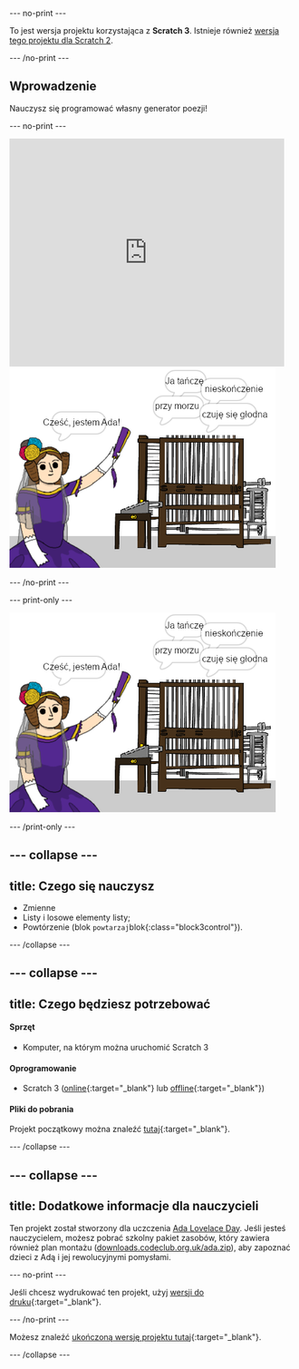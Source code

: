 --- no-print ---

To jest wersja projektu korzystająca z **Scratch 3**. Istnieje również [wersja tego projektu dla Scratch 2](https://projects.raspberrypi.org/en/projects/poetry-generator-scratch2).

--- /no-print ---

## Wprowadzenie

Nauczysz się programować własny generator poezji!

--- no-print ---

<div class="scratch-preview">
  <iframe allowtransparency="true" width="485" height="402" src="https://scratch.mit.edu/projects/embed/382663646/?autostart=false" frameborder="0" scrolling="no"></iframe>
  <img src="images/poetry-final.png">
</div>

--- /no-print ---

--- print-only ---

![zrzut ekranu z gry](images/poetry-final.png)

--- /print-only ---

--- collapse ---
---
title: Czego się nauczysz
---
+ Zmienne
+ Listy i losowe elementy listy;
+ Powtórzenie (blok `powtarzaj`blok{:class="block3control"}).

--- /collapse ---

--- collapse ---
---
title: Czego będziesz potrzebować
---
#### Sprzęt

+ Komputer, na którym można uruchomić Scratch 3

#### Oprogramowanie

+ Scratch 3 ([online](https://rpf.io/scratchon){:target="_blank"} lub [offline](https://rpf.io/scratchoff){:target="_blank"})

#### Pliki do pobrania

Projekt początkowy można znaleźć [tutaj](https://rpf.io/p/pl-PL/poetry-generator-go){:target="_blank"}.

--- /collapse ---

--- collapse ---
---
title: Dodatkowe informacje dla nauczycieli
---
Ten projekt został stworzony dla uczczenia [Ada Lovelace Day](https://findingada.com). Jeśli jesteś nauczycielem, możesz pobrać szkolny pakiet zasobów, który zawiera również plan montażu ([downloads.codeclub.org.uk/ada.zip](http://downloads.codeclub.org.uk/ada.zip)), aby zapoznać dzieci z Adą i jej rewolucyjnymi pomysłami.

--- no-print ---

Jeśli chcesz wydrukować ten projekt, użyj [wersji do druku](https://projects.raspberrypi.org/pl-PL/projects/poetry-generator/print){:target="_blank"}.

--- /no-print ---

Możesz znaleźć [ukończoną wersję projektu tutaj](https://rpf.io/p/pl-PL/poetry-generator-get){:target="_blank"}.

--- /collapse ---
